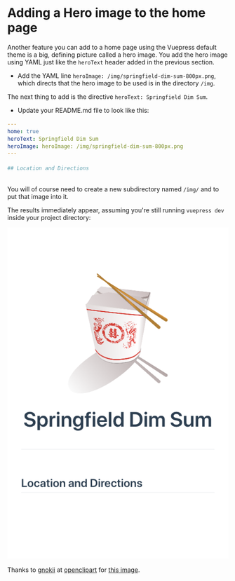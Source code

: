 # Adding a Hero image to the home page

Another feature you can add to a home page using the Vuepress default theme is a big, defining picture called a hero image. 
You add the hero image using YAML just like the `heroText` header added in the previous section.

* Add the YAML line `heroImage: /img/springfield-dim-sum-800px.png`, 
which directs that the hero image to be used
is in the directory `/img`.

The next thing to add is the directive `heroText: Springfield Dim Sum`. 

* Update your README.md file to look like this:

```yaml
---
home: true
heroText: Springfield Dim Sum
heroImage: heroImage: /img/springfield-dim-sum-800px.png
---

## Location and Directions
  
```

You will of course need to create a new subdirectory named `/img/` and to put that image into it.

The results immediately appear, assuming you're still running `vuepress dev` inside your project directory:

![Screen shot of home page with hero text](/assets/img/default1-heroimage.png)

Thanks to [gnokii](https://openclipart.org/user-detail/gnokii) at 
[openclipart](https://openclipart.org) for 
[this image](https://openclipart.org/detail/133159/chinese-fast-food).

